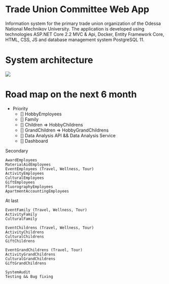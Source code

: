 # Trade Union Committee Web App
Information system for the primary trade union organization of the Odessa National Mechnikov University. The application is developed using technologies ASP.NET Core 2.2 MVC &amp; Api, Docker,  Entity Framework Core, HTML, CSS, JS and database management system PostgreSQL 11.

# System architecture
![](https://github.com/zavada-sergey/TradeUnionCommitteeCoreWebApp/blob/master/TradeUnionCommittee.DB/ER-Diagram/0.System%20Architecture.PNG)

# Road map on the next 6 month
- Priority
	- [] HobbyEmployees
	- [] Family
	- [] Children		=> HobbyChildrens
	- [] GrandChildren	=> HobbyGrandChildrens
	- [] Data Analysis API && Data Analysis Service
	- [] Dashboard

Secondary

	AwardEmployees
	MaterialAidEmployees
	EventEmployees (Travel, Wellness, Tour)
	ActivityEmployees
	CulturalEmployees
	GiftEmployees
	FluorographyEmployees
	ApartmentAccountingEmployees

At last

	EventFamily (Travel, Wellness, Tour)
	ActivityFamily
	CulturalFamily

	EventChildrens (Travel, Wellness, Tour)
	ActivityChildrens
	CulturalChildrens
	GiftChildrens

	EventGrandChildrens (Travel, Tour)
	ActivityGrandChildrens
	CulturalGrandChildrens
	GiftGrandChildrens

	SystemAudit
	Testing && Bug fixing
